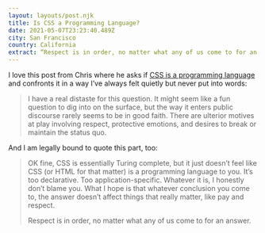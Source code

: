 ```yaml
---
layout: layouts/post.njk
title: Is CSS a Programming Language?
date: 2021-05-07T23:23:40.489Z
city: San Francisco
country: California
extract: “Respect is in order, no matter what any of us come to for an answer.”
---
```


I love this post from Chris where he asks if [CSS is a programming language](https://css-tricks.com/is-css-a-programming-language/) and confronts it in a way I’ve always felt quietly but never put into words:

> I have a real distaste for this question. It might seem like a fun question to dig into on the surface, but the way it enters public discourse rarely seems to be in good faith. There are ulterior motives at play involving respect, protective emotions, and desires to break or maintain the status quo.

And I am legally bound to quote this part, too:

> OK fine, CSS is essentially Turing complete, but it just doesn’t feel like CSS (or HTML for that matter) is a programming language to you. It’s too declarative. Too application-specific. Whatever it is, I honestly don’t blame you. What I hope is that whatever conclusion you come to, the answer doesn’t affect things that really matter, like pay and respect.
>
> Respect is in order, no matter what any of us come to for an answer.
